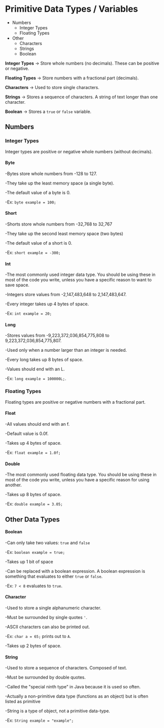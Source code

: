 Primitive Data Types / Variables
=====
* Numbers
    * Integer Types
    * Floating Types
* Other 
    * Characters
    * Strings
    * Boolean

**Integer Types** -> Store whole numbers (no decimals). These can be positive or negative. 

**Floating Types** -> Store numbers with a fractional part (decimals). 

**Characters** -> Used to store single characters. 

**Strings** -> Stores a sequence of characters. A string of text longer than one character. 

**Boolean** -> Stores a ``true`` or ``false`` variable. 
## Numbers 
### Integer Types 
Integer types are positive or negative whole numbers (without decimals). 

#### Byte
-Bytes store whole numbers from -128 to 127.

-They take up the least memory space (a single byte). 

-The default value of a byte is 0. 

-Ex: ``byte example = 100;``

#### Short 
-Shorts store whole numbers from -32,768 to 32,767

-They take up the second least memory space (two bytes)

-The default value of a short is 0. 

-Ex: ``short example = -300;``

#### Int
-The most commonly used integer data type. You should be using these in most of the code you write, unless you have a specific reason to want to save space. 

-Integers store values from -2,147,483,648 to 2,147,483,647. 

-Every integer takes up 4 bytes of space. 

-Ex: ``int example = 20;``

#### Long 
-Stores values from -9,223,372,036,854,775,808 to 9,223,372,036,854,775,807. 

-Used only when a number larger than an integer is needed. 

-Every long takes up 8 bytes of space. 

-Values should end with an L.

-Ex: ``long example = 100000L;``.

### Floating Types
Floating types are positive or negative numbers with a fractional part. 

#### Float 
-All values should end with an f. 

-Default value is 0.0f. 

-Takes up 4 bytes of space.

-Ex: ``float example = 1.0f;`` 

#### Double 
-The most commonly used floating data type. You should be using these in most of the code you write, unless you have a specific reason for using another. 

-Takes up 8 bytes of space.

-Ex: ``double example = 3.05;``

## Other Data Types
#### Boolean 
-Can only take two values: ``true`` and ``false``

-Ex: ``boolean example = true;`` 

-Takes up 1 bit of space

-Can be replaced with a boolean expression. A boolean expression is something that evaluates to either ``true`` or ``false``. 

-Ex: ``7 < 8`` evaluates to ``true``.

#### Character
-Used to store a single alphanumeric character. 

-Must be surrounded by single quotes ``'``. 

-ASCII characters can also be printed out. 

-Ex: ``char a = 65;`` prints out to ``A``. 

-Takes up 2 bytes of space.

#### String 
-Used to store a sequence of characters. Composed of text.

-Must be surrounded by double quotes. 

-Called the "special ninth type" in Java because it is used so often.

-Actually a non-primitive data type (functions as an object) but is often listed as primitive

-String is a type of object, not a primitive data-type. 

-Ex:  ``String example = "example";``
